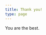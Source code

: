 ```yaml
---
title: Thank you!
type: page
---
```

<style>
  p.byline {display: none;}
  footer {display: none;}
  textarea {width: fit-content;}
  button,
  input,
  select,
  content,
  textarea {
  font-size: 100%;
}
</style>

<p>You are the best.</p>